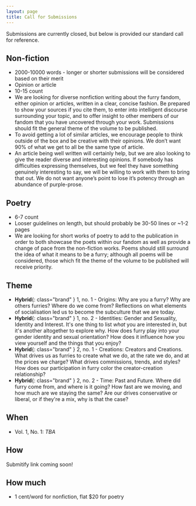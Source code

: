 ```yaml
---
layout: page
title: Call for Submissions
---
```


Submissions are currently closed, but below is provided our standard call for reference.

## Non-fiction

* 2000-10000 words - longer or shorter submissions will be considered based on their merit
* Opinion or article
* 10-15 count
* We are looking for diverse nonfiction writing about the furry fandom, either opinion or articles, written in a clear, concise fashion.  Be prepared to show your sources if you cite them, to enter into intelligent discourse surrounding your topic, and to offer insight to other members of our fandom that you have uncovered through your work.  Submissions should fit the general theme of the volume to be published.
* To avoid getting a lot of similar articles, we encourage people to think outside of the box and be creative with their opinions. We don’t want 90% of what we get to all be the same type of article.
* An article being well written will certainly help, but we are also looking to give the reader diverse and interesting opinions. If somebody has difficulties expressing themselves, but we feel they have something genuinely interesting to say, we will be willing to work with them to bring that out. We do not want anyone’s point to lose it’s potency through an abundance of purple-prose.

## Poetry

* 6-7 count
* Looser guidelines on length, but should probably be 30-50 lines or ~1-2 pages
* We are looking for short works of poetry to add to the publication in order to both showcase the poets within our fandom as well as provide a change of pace from the non-fiction works.  Poems should still surround the idea of what it means to be a furry; although all poems will be considered, those which fit the theme of the volume to be published will receive priority.

## Theme

* **Hybrid**{: class="brand" } 1, no. 1 - Origins: Why are you a furry?  Why are others furries?  Where do we come from?  Reflections on what elements of socialisation led us to become the subculture that we are today.
* <span class="next-opening">**Hybrid**{: class="brand" } 1, no. 2 - Identities: Gender and Sexuality, Identity and Interest.  It's one thing to list *what* you are interested in, but it's another altogether to explore why.  How does furry play into your gender identity and sexual orientation?  How does it influence how you view yourself and the things that you enjoy?</span>
* <span class="not-yet-applicable">**Hybrid**{: class="brand" } 2, no. 1 - Creations: Creators and Creations.  What drives us as furries to create what we do, at the rate we do, and at the prices we charge?  What drives commissions, trends, and styles?  How does our participation in furry color the creator-creation relationship?</span>
* <span class="not-yet-applicable">**Hybrid**{: class="brand" } 2, no. 2 - Time: Past and Future.  Where did furry come from, and where is it going?  How fast are we moving, and how much are we staying the same?  Are our drives conservative or liberal, or if they're a mix, why is that the case?</span>

## When

* Vol. 1, No. 1: *TBA*

## How

Submitify link coming soon!

## How much

* 1 cent/word for nonfiction, flat $20 for poetry
